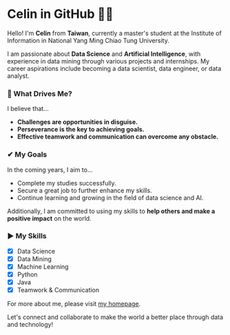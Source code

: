 # Celin in GitHub 🙋‍♀️

Hello! I'm **Celin** from **Taiwan**, currently a master's student at the Institute of Information in National Yang Ming Chiao Tung University.

I am passionate about **Data Science** and **Artificial Intelligence**, with experience in data mining through various projects and internships. My career aspirations include becoming a data scientist, data engineer, or data analyst.

### 💪 What Drives Me?

I believe that...

- **Challenges are opportunities in disguise.**
- **Perseverance is the key to achieving goals.**
- **Effective teamwork and communication can overcome any obstacle.**

### ✔ My Goals

In the coming years, I aim to...

- Complete my studies successfully.
- Secure a great job to further enhance my skills.
- Continue learning and growing in the field of data science and AI.

Additionally, I am committed to using my skills to **help others and make a positive impact** on the world.

### ▶ My Skills

- [X] Data Science
- [X] Data Mining
- [X] Machine Learning
- [X] Python
- [X] Java
- [X] Teamwork & Communication

For more about me, please visit [my homepage](https://celin890908.github.io/celib890908.github.io/).

Let's connect and collaborate to make the world a better place through data and technology!
